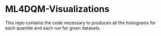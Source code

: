 # ML4DQM-Visualizations
This repo contains the code necessary to produces all the histograms for each quantile and each run for given datasets.
